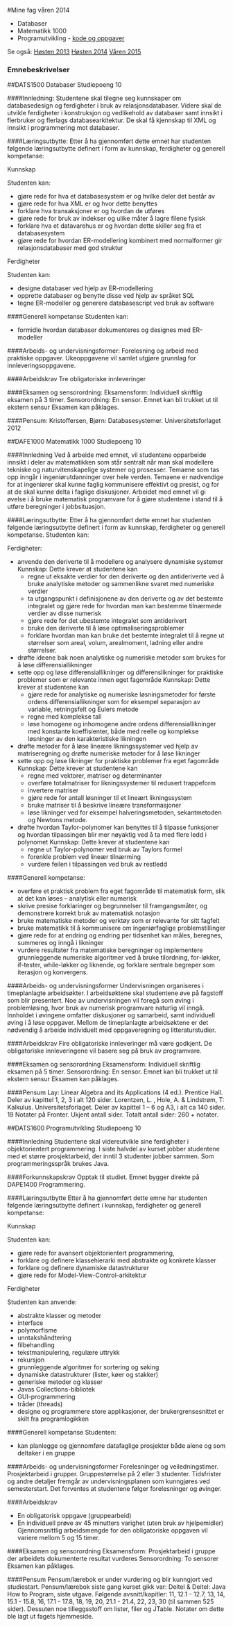 #Mine fag våren 2014
- Databaser
- Matematikk 1000
- Programutvikling - [kode og oppgaver](https://github.com/s165519/Gruppeoppgaver-Adrian-og-Hallbjorn)

Se også: [Høsten 2013](https://github.com/s165519/Hioa_student/tree/master/H2013/fag2013h.md) [Høsten 2014](https://github.com/s165519/Hioa_student/tree/master/H2014/fag2014h.md) [Våren 2015](https://github.com/s165519/Hioa_student/tree/master/V2015/fag2015v.md)
### Emnebeskrivelser

##DATS1500 Databaser
Studiepoeng 10

####Innledning:
Studentene skal tilegne seg kunnskaper om databasedesign og ferdigheter i bruk av
relasjonsdatabaser. Videre skal de utvikle ferdigheter i konstruksjon og vedlikehold av
databaser samt innsikt i flerbruker og flerlags databasearkitektur. De skal få kjennskap til
XML og innsikt i programmering mot databaser.

####Læringsutbytte:
Etter å ha gjennomført dette emnet har studenten følgende læringsutbytte definert i form av
kunnskap, ferdigheter og generell kompetanse:

Kunnskap

Studenten kan:
- gjøre rede for hva et databasesystem er og hvilke deler det består av
- gjøre rede for hva XML er og hvor dette benyttes
- forklare hva transaksjoner er og hvordan de utføres
- gjøre rede for bruk av indekser og ulike måter å lagre filene fysisk
- forklare hva et datavarehus er og hvordan dette skiller seg fra et databasesystem
- gjøre rede for hvordan ER-modellering kombinert med normalformer gir
relasjonsdatabaser med god struktur

Ferdigheter

Studenten kan:
- designe databaser ved hjelp av ER-modellering
- opprette databaser og benytte disse ved hjelp av språket SQL
- tegne ER-modeller og generere databasescript ved bruk av software

####Generell kompetanse
Studenten kan:
- formidle hvordan databaser dokumenteres og designes med ER-modeller

####Arbeids- og undervisningsformer:
Forelesning og arbeid med praktiske oppgaver. Ukeoppgavene vil samlet utgjøre grunnlag
for innleveringsoppgavene.

####Arbeidskrav
Tre obligatoriske innleveringer 

####Eksamen og sensorordning:
Eksamensform: Individuell skriftlig eksamen på 3 timer.
Sensorordning: En sensor. Emnet kan bli trukket ut til ekstern sensur
Eksamen kan påklages.

####Pensum:
Kristoffersen, Bjørn: Databasesystemer. Universitetsforlaget 2012

##DAFE1000 Matematikk 1000
Studiepoeng 10

####Innledning
Ved å arbeide med emnet, vil studentene opparbeide innsikt i deler av matematikken som
står sentralt når man skal modellere tekniske og naturvitenskapelige systemer og prosesser.
Temaene som tas opp inngår i ingeniørutdanninger over hele verden. Temaene er
nødvendige for at ingeniører skal kunne faglig kommunisere effektivt og presist, og for at de
skal kunne delta i faglige diskusjoner. Arbeidet med emnet vil gi øvelse i å bruke matematisk
programvare for å gjøre studentene i stand til å utføre beregninger i jobbsituasjon.

####Læringsutbytte:
Etter å ha gjennomført dette emnet har studenten følgende læringsutbytte definert i form av
kunnskap, ferdigheter og generell kompetanse. Studenten kan:

Ferdigheter:
- anvende den deriverte til å modellere og analysere dynamiske systemer
  Kunnskap: Dette krever at studentene kan
  - regne ut eksakte verdier for den deriverte og den antideriverte ved å bruke
  analytiske metoder og sammenlikne svaret med numeriske verdier
  - ta utgangspunkt i definisjonene av den deriverte og av det bestemte integralet og
  gjøre rede for hvordan man kan bestemme tilnærmede verdier av disse numerisk
  - gjøre rede for det ubestemte integralet som antiderivert
  - bruke den deriverte til å løse optimaliseringsproblemer
  - forklare hvordan man kan bruke det bestemte integralet til å regne ut størrelser
  som areal, volum, arealmoment, ladning eller andre størrelser.
- drøfte ideene bak noen analytiske og numeriske metoder som brukes for å løse
differensiallikninger
- sette opp og løse differensiallikninger og differenslikninger for praktiske problemer som er
relevante innen eget fagområde
  Kunnskap: Dette krever at studentene kan
  - gjøre rede for analytiske og numeriske løsningsmetoder for første ordens
  differensiallikninger som for eksempel separasjon av variable, retningsfelt og
  Eulers metode
  - regne med komplekse tall
  - løse homogene og inhomogene andre ordens differensiallikninger med konstante
  koeffisienter, både med reelle og komplekse løsninger av den karakteristiske
  likningen
- drøfte metoder for å løse lineære likningssystemer ved hjelp av matriseregning og drøfte
numeriske metoder for å løse likninger
- sette opp og løse likninger for praktiske problemer fra eget fagområde
  Kunnskap: Dette krever at studentene kan
  - regne med vektorer, matriser og determinanter
  - overføre totalmatriser for likningssystemer til redusert trappeform
  - invertere matriser
  - gjøre rede for antall løsninger til et lineært likningssystem
  - bruke matriser til å beskrive lineære transformasjoner
  - løse likninger ved for eksempel halveringsmetoden, sekantmetoden og Newtons
  metode.
- drøfte hvordan Taylor-polynomer kan benyttes til å tilpasse funksjoner og hvordan
tilpassingen blir mer nøyaktig ved å ta med flere ledd i polynomet
  Kunnskap: Dette krever at studentene kan
  - regne ut Taylor-polynomer ved bruk av Taylors formel
  - forenkle problem ved lineær tilnærming
  - vurdere feilen i tilpassingen ved bruk av restledd

####Generell kompetanse:
- overføre et praktisk problem fra eget fagområde til matematisk form, slik at det
kan løses – analytisk eller numerisk
- skrive presise forklaringer og begrunnelser til framgangsmåter, og demonstrere
korrekt bruk av matematisk notasjon
- bruke matematiske metoder og verktøy som er relevante for sitt fagfelt
- bruke matematikk til å kommunisere om ingeniørfaglige problemstillinger
- gjøre rede for at endring og endring per tidsenhet kan måles, beregnes, summeres
og inngå i likninger
- vurdere resultater fra matematiske beregninger og implementere grunnleggende
numeriske algoritmer ved å bruke tilordning, for-løkker, if-tester, while-løkker og
liknende, og forklare sentrale begreper som iterasjon og konvergens.

####Arbeids- og undervisningsformer
Undervisningen organiseres i timeplanlagte arbeidsøkter. I arbeidsøktene skal studentene
øve på fagstoff som blir presentert. Noe av undervisningen vil foregå som øving i
problemløsing, hvor bruk av numerisk programvare naturlig vil inngå. Innholdet i øvingene
omfatter diskusjoner og samarbeid, samt individuell øving i å løse oppgaver. Mellom de
timeplanlagte arbeidsøktene er det nødvendig å arbeide individuelt med oppgaveregning og
litteraturstudier.

####Arbeidskrav
Fire obligatoriske innleveringer må være godkjent. De obligatoriske innleveringene vil basere
seg på bruk av programvare.

####Eksamen og sensorordning
Eksamensform: Individuell skriftlig eksamen på 5 timer.
Sensorordning: En sensor. Emnet kan bli trukket ut til ekstern sensur
Eksamen kan påklages.

####Pensum
Lay: Linear Algebra and its Applications (4 ed.). Prentice Hall. Deler av kapittel 1, 2, 3 i alt
120 sider.
Lorentzen, L. , Hole, A. & Lindstrøm, T: Kalkulus. Universitetsforlaget. Deler av kapittel 1 – 6
og A3, i alt ca 140 sider. 19
Notater på Fronter. Ukjent antall sider.
Totalt antall sider: 260 + notater.

##DATS1600 Programutvikling
Studiepoeng 10

####Innledning
Studentene skal videreutvikle sine ferdigheter i objektorientert programmering.
I siste halvdel av kurset jobber studentene med et større prosjektarbeid, der inntil 3 studenter
jobber sammen. Som programmeringsspråk brukes Java.

####Forkunnskapskrav
Opptak til studiet. Emnet bygger direkte på DAPE1400 Programmering.

####Læringsutbytte
Etter å ha gjennomført dette emne har studenten følgende læringsutbytte definert i
kunnskap, ferdigheter og generell kompetanse:

Kunnskap

Studenten kan:
- gjøre rede for avansert objektorientert programmering,
- forklare og definere klassehierarki med abstrakte og konkrete klasser
- forklare og definere dynamiske datastrukturer
- gjøre rede for Model-View-Control-arkitektur

Ferdigheter

Studenten kan anvende:
- abstrakte klasser og metoder
- interface
- polymorfisme
- unntakshåndtering
- filbehandling
- tekstmanipulering, regulære uttrykk
- rekursjon
- grunnleggende algoritmer for sortering og søking
- dynamiske datastrukturer (lister, køer og stakker)
- generiske metoder og klasser
- Javas Collections-bibliotek
- GUI-programmering
- tråder (threads)
- designe og programmere store applikasjoner, der brukergrensesnittet er skilt fra
programlogikken

####Generell kompetanse
Studenten:
- kan planlegge og gjennomføre datafaglige prosjekter både alene og som deltaker i en
gruppe

####Arbeids- og undervisningsformer
Forelesninger og veiledningstimer. Prosjektarbeid i grupper. Gruppestørrelse på 2 eller 3
studenter. Tidsfrister og andre detaljer fremgår av undervisningsplanen som kunngjøres ved
semesterstart. Det forventes at studentene følger forelesninger og øvinger.

####Arbeidskrav
- En obligatorisk oppgave (gruppearbeid)
- En individuell prøve av 45 minutters varighet (uten bruk av hjelpemidler)
Gjennomsnittlig arbeidsmengde for den obligatoriske oppgaven vil variere mellom 5 og 15
timer.

####Eksamen og sensorordning
Eksamensform: Prosjektarbeid i gruppe der arbeidets dokumenterte resultat vurderes
Sensorordning: To sensorer
Eksamen kan påklages.

####Pensum
Pensum/lærebok er under vurdering og blir kunngjort ved studiestart.
Pensum/lærebok siste gang kurset gikk var: Deitel & Deitel: Java How to Program, siste
utgave. Følgende avsnitt/kapitler: 11, 12.1 - 12.7, 13, 14, 15.1 - 15.8, 16, 17.1 - 17.8, 18, 19,
20, 21.1 - 21.4, 22, 23, 30 (til sammen 525 sider). Dessuten noe tilleggsstoff om lister, filer
og JTable. Notater om dette ble lagt ut fagets hjemmeside.
